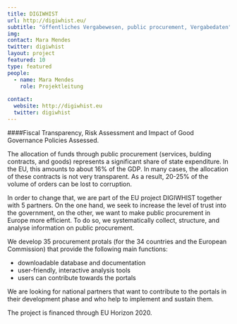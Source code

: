 ```yaml
---
title: DIGIWHIST
url: http://digiwhist.eu/
subtitle: "öffentliches Vergabewesen, public procurement, Vergabedaten"
img: 
contact: Mara Mendes
twitter: digiwhist
layout: project
featured: 10
type: featured
people:
  - name: Mara Mendes
    role: Projektleitung
  
contact:
  website: http://digiwhist.eu
  twitter: digiwhist
---
```

####Fiscal Transparency, Risk Assessment and Impact of Good Governance Policies Assessed.

The allocation of funds through public procurement (services, bulding contracts, and goods) represents a significant share of state expenditure. In the EU, this amounts to about 16% of the GDP. In many cases, the allocation of these contracts is not very transparent. As a result, 20-25% of the volume of orders can be lost to corruption.

In order to change that, we are part of the EU project DIGIWHIST together with 5 partners. On the one hand, we seek to increase the level of trust into the government, on the other, we want to make public procurement in Europe more efficient. To do so, we systematically collect, structure, and analyse information on public procurement.

We develop 35 procurement protals (for the 34 countries and the European Commission) that provide the following main functions:

* downloadable database and documentation
* user-friendly, interactive analysis tools
* users can contribute towards the portals

We are looking for national partners that want to contribute to the portals in their development phase and who help to implement and sustain them. 

The project is financed through EU Horizon 2020.
